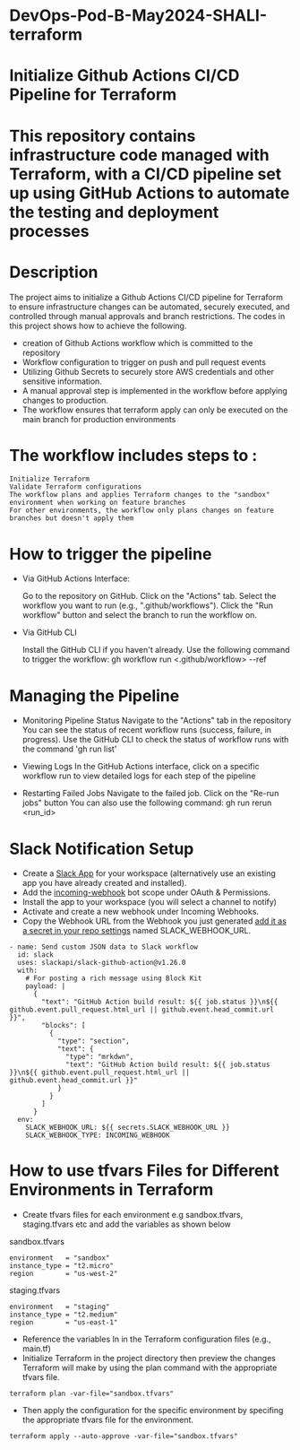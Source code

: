 # DevOps-Pod-B-May2024-SHALI-terraform

# Initialize Github Actions CI/CD Pipeline for Terraform

# This repository contains infrastructure code managed with Terraform, with a CI/CD pipeline set up using GitHub Actions to automate the testing and deployment processes

# Description
The project aims to initialize a Github Actions CI/CD pipeline for Terraform to ensure infrastructure changes can be automated, securely executed, and controlled through manual approvals and branch restrictions. The codes in this project shows how to achieve the following.

* creation of Github Actions workflow which is committed to the repository
* Workflow configuration to trigger on push and pull request events
* Utilizing Github Secrets to securely store AWS credentials and other sensitive information.
* A manual approval step is implemented in the workflow before applying changes to production.
* The workflow ensures that terraform apply can only be executed on the main branch for production environments

# The workflow includes steps to :
    Initialize Terraform
    Validate Terraform configurations
    The workflow plans and applies Terraform changes to the "sandbox" environment when working on feature branches
    For other environments, the workflow only plans changes on feature branches but doesn't apply them

# How to trigger the pipeline
* Via GitHub Actions Interface:

    Go to the repository on GitHub.
    Click on the "Actions" tab.
    Select the workflow you want to run (e.g., ".github/workflows").
    Click the "Run workflow" button and select the branch to run the workflow on.

* Via GitHub CLI

    Install the GitHub CLI if you haven't already.
    Use the following command to trigger the workflow:
    gh workflow run <.github/workflow> --ref <branch>


# Managing the Pipeline

* Monitoring Pipeline Status
    Navigate to the "Actions" tab in the repository
    You can see the status of recent workflow runs (success, failure, in progress).
    Use the GitHub CLI to check the status of workflow runs with the command 'gh run list'

* Viewing Logs
    In the GitHub Actions interface, click on a specific workflow run to view detailed logs for each step of the pipeline

* Restarting Failed Jobs
    Navigate to the failed job.
    Click on the "Re-run jobs" button
    You can also use the following command: gh run rerun <run_id>

# Slack Notification Setup

* Create a [Slack App](https://api.slack.com/apps) for your workspace (alternatively use an existing app you have already created and installed).
* Add the [incoming-webhook](https://api.slack.com/scopes/incoming-webhook) bot scope under OAuth & Permissions.
* Install the app to your workspace (you will select a channel to notify)
* Activate and create a new webhook under Incoming Webhooks.
* Copy the Webhook URL from the Webhook you just generated [add it as a secret in your repo settings](https://docs.github.com/en/free-pro-team@latest/actions/reference/encrypted-secrets#creating-encrypted-secrets-for-a-repository) named SLACK_WEBHOOK_URL.

```
- name: Send custom JSON data to Slack workflow
  id: slack
  uses: slackapi/slack-github-action@v1.26.0
  with:
    # For posting a rich message using Block Kit
    payload: |
      {
        "text": "GitHub Action build result: ${{ job.status }}\n${{ github.event.pull_request.html_url || github.event.head_commit.url }}",
        "blocks": [
          {
            "type": "section",
            "text": {
              "type": "mrkdwn",
              "text": "GitHub Action build result: ${{ job.status }}\n${{ github.event.pull_request.html_url || github.event.head_commit.url }}"
            }
          }
        ]
      }
  env:
    SLACK_WEBHOOK_URL: ${{ secrets.SLACK_WEBHOOK_URL }}
    SLACK_WEBHOOK_TYPE: INCOMING_WEBHOOK

```

# How to use tfvars Files for Different Environments in Terraform

* Create tfvars files for each environment e.g sandbox.tfvars, staging.tfvars etc and add the variables as shown below

sandbox.tfvars
```
environment   = "sandbox"
instance_type = "t2.micro"
region        = "us-west-2"

```

staging.tfvars

```
environment   = "staging"
instance_type = "t2.medium"
region        = "us-east-1"

```
* Reference the variables In in the Terraform configuration files (e.g., main.tf)
* Initialize Terraform in the project directory then preview the changes Terraform will make by using the plan command with the appropriate tfvars file.
```
terraform plan -var-file="sandbox.tfvars"
```
* Then apply the configuration for the specific environment by specifing the appropriate tfvars file for the environment.
```
terraform apply --auto-approve -var-file="sandbox.tfvars"
```